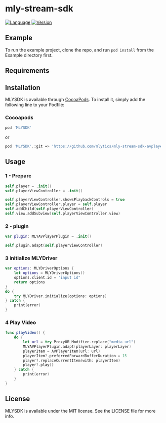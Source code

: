 # mly-stream-sdk

[![Language](https://img.shields.io/badge/Swift-5.0-green.svg?style=flat)](http://cocoapods.org/pods/MLYSDK) 
[![Version](https://img.shields.io/badge/version-0.1.2-blue)](https://github.com/mlytics/mly-stream-sdk-avplayer/releases/tag/0.1.2) 

## Example

To run the example project, clone the repo, and run `pod install` from the Example directory first.

## Requirements

## Installation

MLYSDK is available through [CocoaPods](https://cocoapods.org). To install
it, simply add the following line to your Podfile: 

### Cocoapods

```bash
pod 'MLYSDK' 
```

or

```bash
pod 'MLYSDK',:git => 'https://github.com/mlytics/mly-stream-sdk-avplayer.git'
```

## Usage

### 1 - Prepare  ###
 
```swift
self.player = .init()
self.playerViewController = .init()

self.playerViewController.showsPlaybackControls = true
self.playerViewController.player = self.player
self.addChild(self.playerViewController)
self.view.addSubview(self.playerViewController.view)
``` 

### 2 - plugin  ###

```swift    
var plugin: MLYAVPlayerPlugin = .init()

self.plugin.adapt(self.playerViewController)
```

### 3 initialize  MLYDriver ###

```swift 
var options: MLYDriverOptions {
    let options = MLYDriverOptions()
    options.client.id = "input id" 
    return options
}
do {
    try MLYDriver.initialize(options: options)
} catch {
    print(error)
}


```
### 4 Play Video  ###

```swift 
func playVideo() {
    do {
        let url = try ProxyURLModifier.replace("media url")
        MLYAVPlayerPlugin.adapt(playerLayer: playerLayer)
        playerItem = AVPlayerItem(url: url)
        playerItem?.preferredForwardBufferDuration = 15
        player?.replaceCurrentItem(with: playerItem)
        player?.play()
    } catch {
        print(error)
    }
}
```

## License

MLYSDK is available under the MIT license. See the LICENSE file for more info.

